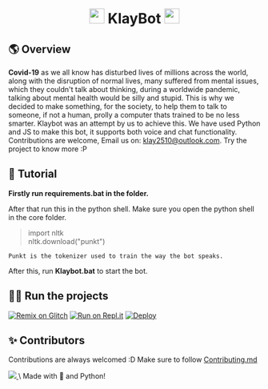 <h1 align="center"> <img src="https://cdn.discordapp.com/emojis/852807136585318410.png?v=1" width="30px"> KlayBot <img src="https://cdn.discordapp.com/emojis/868326972009361489.png?v=1" width="30px">
 
##  🌎  Overview
**Covid-19** as we all know has disturbed lives of millions across the world, along with the disruption of normal lives, many suffered from mental issues, which they couldn't talk about thinking, during a worldwide pandemic, talking about mental health would be silly and stupid. This is why we decided to make something, for the society, to help them to talk to someone, if not a human, prolly a computer thats trained to be no less smarter. Klaybot was an attempt by us to achieve this. We have used Python and JS to make this bot, it supports both voice and chat functionality. Contributions are welcome, Email us on: [klay2510@outlook.com](mailto:klay2510@outlook.com). Try the project to know more :P


##  📝  Tutorial

**Firstly run requirements.bat in the folder.**

After that run this in the python shell. Make sure you open the python shell in the core folder.
>import nltk \
>nltk.download("punkt")
```
Punkt is the tokenizer used to train the way the bot speaks.
```
After this, run **Klaybot.bat** to start the bot.

## 🏃‍♂️ Run the projects

[![Remix on Glitch](https://cdn.glitch.com/2703baf2-b643-4da7-ab91-7ee2a2d00b5b%2Fremix-button.svg)](https://glitch.com/edit/#!/import/github/tejas2510/Klaybot-v6)
[![Run on Repl.it](https://repl.it/badge/github/SudhanPlayz/Discord-MusicBot)](https://repl.it/github/tejas2510/Klaybot-v6)
[![Deploy](https://www.herokucdn.com/deploy/button.svg)](https://heroku.com/deploy?template=https://github.com/tejas2510/Klaybot-v6)

## ✨ Contributors

Contributions are always welcomed :D Make sure to follow [Contributing.md](/CONTRIBUTING.md)

<a href="https://github.com/tejas2510/Klaybot-v6/graphs/contributors">
  <img src="https://contributors-img.web.app/image?repo=tejas2510/Klaybot-v6" />
</a>
\ 
Made with 💖 and Python!
